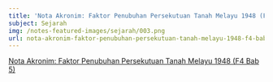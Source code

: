 ```yaml
---
title: 'Nota Akronim: Faktor Penubuhan Persekutuan Tanah Melayu 1948 (F4 Bab 5)'
subject: Sejarah
img: /notes-featured-images/sejarah/003.png
url: nota-akronim-faktor-penubuhan-persekutuan-tanah-melayu-1948-f4-bab5
---
```


<a class="open-note" href="/notes/sejarah/Nota Akronim%20Faktor%20Penubuhan%20Persekutuan%20Tanah%20Melayu%201948%20(F4%20Bab%205).pdf" target="_blank">Nota Akronim: Faktor Penubuhan Persekutuan Tanah Melayu 1948 (F4 Bab 5)</a>